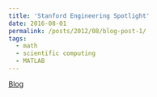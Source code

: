 ```yaml
---
title: 'Stanford Engineering Spotlight'
date: 2016-08-01
permalink: /posts/2012/08/blog-post-1/
tags:
  - math
  - scientific computing
  - MATLAB
---
```


[Blog](https://engineering.stanford.edu/spotlight/danielle-maddix)
